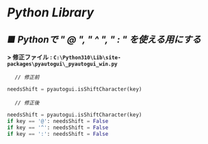 # ***Python Library***

## ***■ Pythonで " @ ", " ^ ", " : " を使える用にする***
**> 修正ファイル : `C:\Python310\Lib\site-packages\pyautogui\_pyautogui_win.py`**
<br>

&emsp; *`// 修正前`*
```python
needsShift = pyautogui.isShiftCharacter(key)
```
&emsp; *`// 修正後`*
```python
needsShift = pyautogui.isShiftCharacter(key)
if key == '@': needsShift = False
if key == '^': needsShift = False
if key == ':': needsShift = False
```